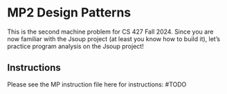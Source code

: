 # MP2 Design Patterns

This is the second machine problem for CS 427 Fall 2024. Since you are now familiar with the Jsoup project (at least you know how to build it), let’s
practice program analysis on the Jsoup project!

## Instructions
Please see the MP instruction file here for instructions: #TODO